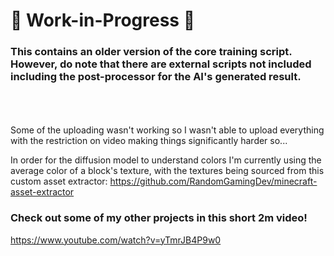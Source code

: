 # 🚧 Work-in-Progress 🚧
### This contains an older version of the core training script. However, do note that there are external scripts not included including the post-processor for the AI's generated result.
<br/><br/><br/>
Some of the uploading wasn't working so I wasn't able to upload everything with the restriction on video making things significantly harder so... <br/>

In order for the diffusion model to understand colors I'm currently using the average color of a block's texture, with the textures being sourced from this custom asset extractor:
https://github.com/RandomGamingDev/minecraft-asset-extractor

### Check out some of my other projects in this short 2m video!
https://www.youtube.com/watch?v=yTmrJB4P9w0

